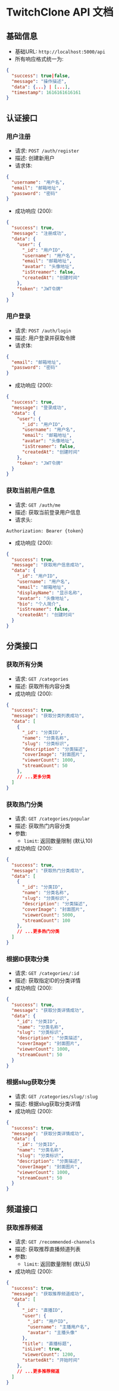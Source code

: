 # TwitchClone API 文档

## 基础信息

- 基础URL: `http://localhost:5000/api`
- 所有响应格式统一为:
```json
{
  "success": true|false,
  "message": "操作描述",
  "data": {...} | [...],
  "timestamp": 1616161616161
}
```

## 认证接口

### 用户注册

- 请求: `POST /auth/register`
- 描述: 创建新用户
- 请求体:
```json
{
  "username": "用户名",
  "email": "邮箱地址",
  "password": "密码"
}
```
- 成功响应 (200):
```json
{
  "success": true,
  "message": "注册成功",
  "data": {
    "user": {
      "_id": "用户ID",
      "username": "用户名",
      "email": "邮箱地址",
      "avatar": "头像地址",
      "isStreamer": false,
      "createdAt": "创建时间"
    },
    "token": "JWT令牌"
  }
}
```

### 用户登录

- 请求: `POST /auth/login`
- 描述: 用户登录并获取令牌
- 请求体:
```json
{
  "email": "邮箱地址",
  "password": "密码"
}
```
- 成功响应 (200):
```json
{
  "success": true,
  "message": "登录成功",
  "data": {
    "user": {
      "_id": "用户ID",
      "username": "用户名",
      "email": "邮箱地址",
      "avatar": "头像地址",
      "isStreamer": false,
      "createdAt": "创建时间"
    },
    "token": "JWT令牌"
  }
}
```

### 获取当前用户信息

- 请求: `GET /auth/me`
- 描述: 获取当前登录用户信息
- 请求头: 
```
Authorization: Bearer {token}
```
- 成功响应 (200):
```json
{
  "success": true,
  "message": "获取用户信息成功",
  "data": {
    "_id": "用户ID",
    "username": "用户名",
    "email": "邮箱地址",
    "displayName": "显示名称",
    "avatar": "头像地址",
    "bio": "个人简介",
    "isStreamer": false,
    "createdAt": "创建时间"
  }
}
```

## 分类接口

### 获取所有分类

- 请求: `GET /categories`
- 描述: 获取所有内容分类
- 成功响应 (200):
```json
{
  "success": true,
  "message": "获取分类列表成功",
  "data": [
    {
      "_id": "分类ID",
      "name": "分类名称",
      "slug": "分类标识",
      "description": "分类描述",
      "coverImage": "封面图片",
      "viewerCount": 1000,
      "streamCount": 50
    },
    // ...更多分类
  ]
}
```

### 获取热门分类

- 请求: `GET /categories/popular`
- 描述: 获取热门内容分类
- 参数: 
  - `limit`: 返回数量限制 (默认10)
- 成功响应 (200):
```json
{
  "success": true,
  "message": "获取热门分类成功",
  "data": [
    {
      "_id": "分类ID",
      "name": "分类名称",
      "slug": "分类标识",
      "description": "分类描述",
      "coverImage": "封面图片",
      "viewerCount": 5000,
      "streamCount": 100
    },
    // ...更多热门分类
  ]
}
```

### 根据ID获取分类

- 请求: `GET /categories/:id`
- 描述: 获取指定ID的分类详情
- 成功响应 (200):
```json
{
  "success": true,
  "message": "获取分类详情成功",
  "data": {
    "_id": "分类ID",
    "name": "分类名称",
    "slug": "分类标识",
    "description": "分类描述",
    "coverImage": "封面图片",
    "viewerCount": 1000,
    "streamCount": 50
  }
}
```

### 根据slug获取分类

- 请求: `GET /categories/slug/:slug`
- 描述: 根据slug获取分类详情
- 成功响应 (200):
```json
{
  "success": true,
  "message": "获取分类详情成功",
  "data": {
    "_id": "分类ID",
    "name": "分类名称",
    "slug": "分类标识",
    "description": "分类描述",
    "coverImage": "封面图片",
    "viewerCount": 1000,
    "streamCount": 50
  }
}
```

## 频道接口

### 获取推荐频道

- 请求: `GET /recommended-channels`
- 描述: 获取推荐直播频道列表
- 参数:
  - `limit`: 返回数量限制 (默认5)
- 成功响应 (200):
```json
{
  "success": true,
  "message": "获取推荐频道成功",
  "data": [
    {
      "_id": "直播ID",
      "user": {
        "_id": "用户ID",
        "username": "主播用户名",
        "avatar": "主播头像"
      },
      "title": "直播标题",
      "isLive": true,
      "viewerCount": 1200,
      "startedAt": "开始时间"
    },
    // ...更多推荐频道
  ]
}
```
